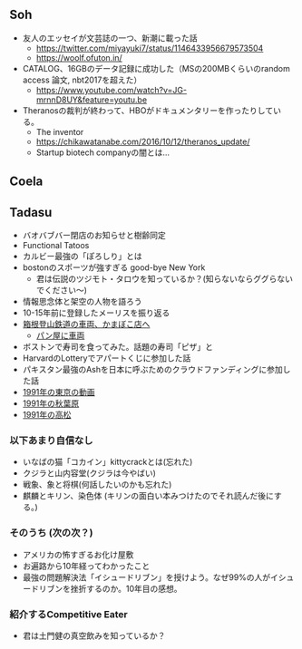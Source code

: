 ## Soh
- 友人のエッセイが文芸誌の一つ、新潮に載った話
  - https://twitter.com/miyayuki7/status/1146433956679573504
  - https://woolf.ofuton.in/
- CATALOG、16GBのデータ記録に成功した（MSの200MBくらいのrandom access 論文, nbt2017を超えた）
  - https://www.youtube.com/watch?v=JG-mrnnD8UY&feature=youtu.be
- Theranosの裁判が終わって、HBOがドキュメンタリーを作ったりしている。
  - The inventor
  - https://chikawatanabe.com/2016/10/12/theranos_update/
  - Startup biotech companyの闇とは...
  
## Coela

## Tadasu
- バオバブバー閉店のお知らせと樹齢同定
- Functional Tatoos
- カルビー最強の「ぽろしり」とは
- bostonのスポーツが強すぎる good-bye New York
  - 君は伝説のツジモト・タロウを知っているか？(知らないならググらないでください〜)
- 情報思念体と架空の人物を語ろう
- 10-15年前に登録したメーリスを振り返る
- [箱根登山鉄道の車両、かまぼこ店へ](https://www.tetsudo.com/news/2127/)
  - [パン屋に車両](https://ima.goo.ne.jp/column/article/4320.html)
- ボストンで寿司を食ってみた。話題の寿司「ピザ」と
- HarvardのLotteryでアパートくじに参加した話
- パキスタン最強のAshを日本に呼ぶためのクラウドファンディングに参加した話
- [1991年の東京の動画](https://www.youtube.com/watch?v=T0fcsgNWiIk)
- [1991年の秋葉原](https://www.youtube.com/watch?v=XL5W9WEXhk0)
- [1991年の高松](https://www.youtube.com/watch?v=shEdFTF9TOM)
### 以下あまり自信なし
- いなばの猫「コカイン」kittycrackとは(忘れた)
- クジラと山内容堂(クジラは今やばい)
- 戦象、象と将棋(何話したいのかも忘れた)
- 麒麟とキリン、染色体 (キリンの面白い本みつけたのでそれ読んだ後にする。)
### そのうち (次の次？)
- アメリカの怖すぎるお化け屋敷
- お遍路から10年経ってわかったこと
- 最強の問題解決法「イシュードリブン」を授けよう。なぜ99%の人がイシュードリブンを挫折するのか。10年目の感想。
### 紹介するCompetitive Eater
- 君は土門健の真空飲みを知っているか？
